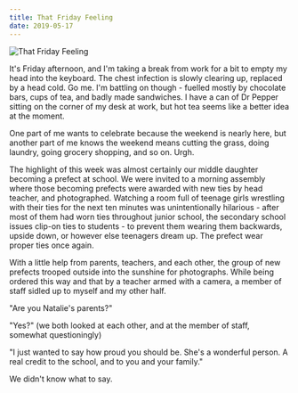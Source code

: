 ```yaml
---
title: That Friday Feeling
date: 2019-05-17
---
```


![That Friday Feeling](https://source.unsplash.com/LuQ2ex5HY3c/1600x900)

It's Friday afternoon, and I'm taking a break from work for a bit to empty my head into the keyboard. The chest infection is slowly clearing up, replaced by a head cold. Go me. I'm battling on though - fuelled mostly by chocolate bars, cups of tea, and badly made sandwiches. I have a can of Dr Pepper sitting on the corner of my desk at work, but hot tea seems like a better idea at the moment.

One part of me wants to celebrate because the weekend is nearly here, but another part of me knows the weekend means cutting the grass, doing laundry, going grocery shopping, and so on. Urgh.

The highlight of this week was almost certainly our middle daughter becoming a prefect at school. We were invited to a morning assembly where those becoming prefects were awarded with new ties by head teacher, and photographed. Watching a room full of teenage girls wrestling with their ties for the next ten minutes was unintentionally hilarious - after most of them had worn ties throughout junior school, the secondary school issues clip-on ties to students - to prevent them wearing them backwards, upside down, or however else teenagers dream up. The prefect wear proper ties once again.

With a little help from parents, teachers, and each other, the group of new prefects trooped outside into the sunshine for photographs. While being ordered this way and that by a teacher armed with a camera, a member of staff sidled up to myself and my other half.

"Are you Natalie's parents?"

"Yes?" (we both looked at each other, and at the member of staff, somewhat questioningly)

"I just wanted to say how proud you should be. She's a wonderful person. A real credit to the school, and to you and your family."

We didn't know what to say.
